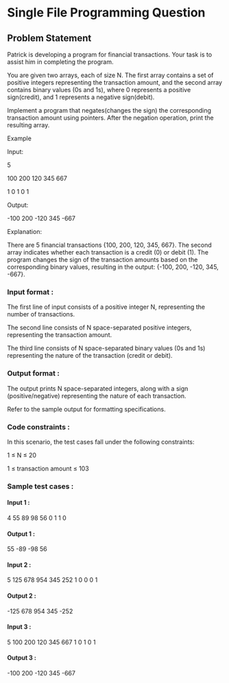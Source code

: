 # Single File Programming Question

## Problem Statement

Patrick is developing a program for financial transactions. Your task is to assist him in completing the program.

You are given two arrays, each of size N. The first array contains a set of positive integers representing the transaction amount, and the second array contains binary values (0s and 1s), where 0 represents a positive sign(credit), and 1 represents a negative sign(debit).

Implement a program that negates(changes the sign) the corresponding transaction amount using pointers. After the negation operation, print the resulting array.

Example

Input:

5

100 200 120 345 667

1 0 1 0 1

Output:

-100 200 -120 345 -667

Explanation:

There are 5 financial transactions {100, 200, 120, 345, 667}. The second array indicates whether each transaction is a credit (0) or debit (1). The program changes the sign of the transaction amounts based on the corresponding binary values, resulting in the output: {-100, 200, -120, 345, -667}.

### Input format :

The first line of input consists of a positive integer N, representing the number of transactions.

The second line consists of N space-separated positive integers, representing the transaction amount.

The third line consists of N space-separated binary values (0s and 1s) representing the nature of the transaction (credit or debit).

### Output format :

The output prints N space-separated integers, along with a sign (positive/negative) representing the nature of each transaction.

Refer to the sample output for formatting specifications.

### Code constraints :

In this scenario, the test cases fall under the following constraints:

1 ≤ N ≤ 20

1 ≤ transaction amount ≤ 103

### Sample test cases :

#### Input 1 :

4
55 89 98 56
0 1 1 0

#### Output 1 :

55 -89 -98 56

#### Input 2 :

5
125 678 954 345 252
1 0 0 0 1

#### Output 2 :

-125 678 954 345 -252

#### Input 3 :

5
100 200 120 345 667
1 0 1 0 1

#### Output 3 :

-100 200 -120 345 -667
